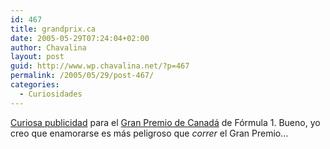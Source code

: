 ```yaml
---
id: 467
title: grandprix.ca
date: 2005-05-29T07:24:04+02:00
author: Chavalina
layout: post
guid: http://www.wp.chavalina.net/?p=467
permalink: /2005/05/29/post-467/
categories:
  - Curiosidades
---
```

<a href="imagenes/fotos/grandprix-ca.jpg" target="_blank">Curiosa publicidad</a> para el <a href="http://grandprix.ca/site.php" target="_blank">Gran Premio de Canadá</a> de Fórmula 1. Bueno, yo creo que enamorarse es más peligroso que _correr_ el Gran Premio…